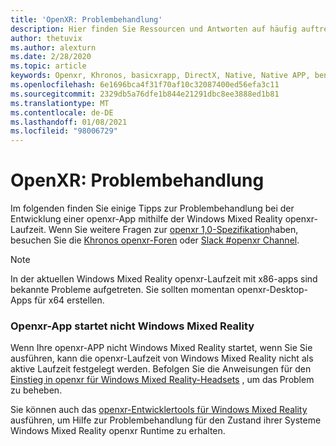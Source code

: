 ```yaml
---
title: 'OpenXR: Problembehandlung'
description: Hier finden Sie Ressourcen und Antworten auf häufig auftretende Probleme in Ihren Windows Mixed Reality openxr-Anwendungen.
author: thetuvix
ms.author: alexturn
ms.date: 2/28/2020
ms.topic: article
keywords: Openxr, Khronos, basicxrapp, DirectX, Native, Native APP, benutzerdefinierte Engine, Middleware, Problembehandlung
ms.openlocfilehash: 6e1696bca4f31f70af10c32087400ed56efa3c11
ms.sourcegitcommit: 2329db5a76dfe1b844e21291dbc8ee3888ed1b81
ms.translationtype: MT
ms.contentlocale: de-DE
ms.lasthandoff: 01/08/2021
ms.locfileid: "98006729"
---
```

# <a name="openxr-troubleshooting"></a>OpenXR: Problembehandlung

Im folgenden finden Sie einige Tipps zur Problembehandlung bei der Entwicklung einer openxr-App mithilfe der Windows Mixed Reality openxr-Laufzeit.  Wenn Sie weitere Fragen zur <a href="https://www.khronos.org/registry/OpenXR/specs/1.0/html/xrspec.html" target="_blank">openxr 1,0-Spezifikation</a>haben, besuchen Sie die <a href="https://community.khronos.org/c/openxr" target="_blank">Khronos openxr-Foren</a> oder <a href="https://khr.io/slack" target="_blank">Slack #openxr Channel</a>.

>[!NOTE]
>In der aktuellen Windows Mixed Reality openxr-Laufzeit mit x86-apps sind bekannte Probleme aufgetreten.  Sie sollten momentan openxr-Desktop-Apps für x64 erstellen.

### <a name="openxr-app-not-starting-windows-mixed-reality"></a>Openxr-App startet nicht Windows Mixed Reality

Wenn Ihre openxr-APP nicht Windows Mixed Reality startet, wenn Sie Sie ausführen, kann die openxr-Laufzeit von Windows Mixed Reality nicht als aktive Laufzeit festgelegt werden. Befolgen Sie die Anweisungen für den [Einstieg in openxr für Windows Mixed Reality-Headsets](openxr-getting-started.md#getting-started-with-openxr-for-windows-mixed-reality-headsets) , um das Problem zu beheben.

Sie können auch das [openxr-Entwicklertools für Windows Mixed Reality](openxr-getting-started.md#getting-the-openxr-developer-tools-for-windows-mixed-reality) ausführen, um Hilfe zur Problembehandlung für den Zustand ihrer Systeme Windows Mixed Reality openxr Runtime zu erhalten.